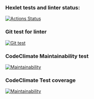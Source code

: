 ### Hexlet tests and linter status:
[![Actions Status](https://github.com/PavelKurzaev/frontend-project-lvl2/workflows/hexlet-check/badge.svg)](https://github.com/PavelKurzaev/frontend-project-lvl2/actions)

### Git test for linter
[![Git test](https://github.com/PavelKurzaev/frontend-project-lvl2/workflows/Git_Test/badge.svg)](https://github.com/PavelKurzaev/frontend-project-lvl2/actions)

### CodeClimate Maintainability test
[![Maintainability](https://api.codeclimate.com/v1/badges/1282261f9d792f6a8330/maintainability)](https://codeclimate.com/github/PavelKurzaev/frontend-project-lvl2/maintainability)

### CodeClimate Test coverage
[![Maintainability](https://api.codeclimate.com/v1/badges/1282261f9d792f6a8330/test_coverage)](https://codeclimate.com/github/PavelKurzaev/frontend-project-lvl2/test_coverage)
